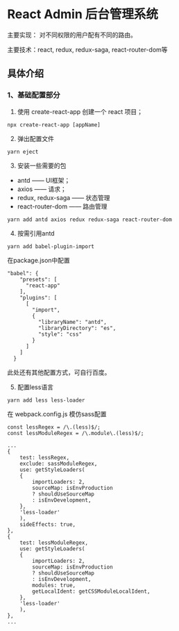 # React Admin 后台管理系统

主要实现： 对不同权限的用户配有不同的路由。

主要技术：react, redux, redux-saga, react-router-dom等

## 具体介绍

### 1、基础配置部分

1. 使用 create-react-app 创建一个 react 项目；

```
npx create-react-app [appName]
```

2. 弹出配置文件

```
yarn eject
```

3. 安装一些需要的包

- antd —— UI框架；
- axios —— 请求；
- redux, redux-saga —— 状态管理
- react-router-dom —— 路由管理

```
yarn add antd axios redux redux-saga react-router-dom
```

4. 按需引用antd

```
yarn add babel-plugin-import
```

在package.json中配置

```
"babel": {
    "presets": [
      "react-app"
    ],
    "plugins": [
      [
        "import",
        {
          "libraryName": "antd",
          "libraryDirectory": "es",
          "style": "css"
        }
      ]
    ]
  }
```

此处还有其他配置方式，可自行百度。

5. 配置less语言

```
yarn add less less-loader
```

在 webpack.config.js 模仿sass配置

```
const lessRegex = /\.(less)$/;
const lessModuleRegex = /\.module\.(less)$/;

...
{
    test: lessRegex,
    exclude: sassModuleRegex,
    use: getStyleLoaders(
    {
        importLoaders: 2,
        sourceMap: isEnvProduction
        ? shouldUseSourceMap
        : isEnvDevelopment,
    },
    'less-loader'
    ),
    sideEffects: true,
},
{
    test: lessModuleRegex,
    use: getStyleLoaders(
    {
        importLoaders: 2,
        sourceMap: isEnvProduction
        ? shouldUseSourceMap
        : isEnvDevelopment,
        modules: true,
        getLocalIdent: getCSSModuleLocalIdent,
    },
    'less-loader'
    ),
},
...

```